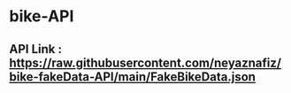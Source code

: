 # bike-API

## API Link : https://raw.githubusercontent.com/neyaznafiz/bike-fakeData-API/main/FakeBikeData.json
